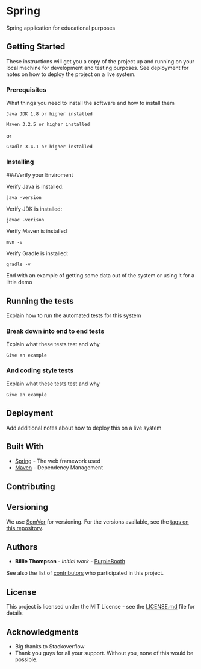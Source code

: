 # Spring

Spring application for educational purposes

## Getting Started

These instructions will get you a copy of the project up and running on your local machine for development and testing purposes. See deployment for notes on how to deploy the project on a live system.

### Prerequisites

What things you need to install the software and how to install them


```
Java JDK 1.8 or higher installed
```
```
Maven 3.2.5 or higher installed
```
or
```
Gradle 3.4.1 or higher installed
```

### Installing

###Verify your Enviroment

Verify Java is installed: 
```
java -version
```
Verify JDK is installed:

```
javac -verison
```
Verify Maven is installed
```
mvn -v
```
Verify Gradle is installed:
```
gradle -v
```

End with an example of getting some data out of the system or using it for a little demo

## Running the tests

Explain how to run the automated tests for this system

### Break down into end to end tests

Explain what these tests test and why

```
Give an example
```

### And coding style tests

Explain what these tests test and why

```
Give an example
```

## Deployment

Add additional notes about how to deploy this on a live system

## Built With

* [Spring](https://spring.io/docs) - The web framework used
* [Maven](https://maven.apache.org/) - Dependency Management

## Contributing


## Versioning

We use [SemVer](http://semver.org/) for versioning. For the versions available, see the [tags on this repository](https://github.com/your/project/tags). 

## Authors

* **Billie Thompson** - *Initial work* - [PurpleBooth](https://github.com/PurpleBooth)

See also the list of [contributors](https://github.com/your/project/contributors) who participated in this project.

## License

This project is licensed under the MIT License - see the [LICENSE.md](LICENSE.md) file for details

## Acknowledgments

* Big thanks to Stackoverflow
* Thank you guys for all your support. Without you, none of this would be possible.
